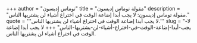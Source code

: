 +++
author = "توماس إديسون"
title = "مقولة توماس إديسون"
description = "مقولة توماس إديسون: لا يجب أبدا إضاعة الوقت في اختراع أشياء لن يشتريها الناس."
quote = '''لا يجب أبدا إضاعة الوقت في اختراع أشياء لن يشتريها الناس.'''
slug = "لا-يجب-أبدا-إضاعة-الوقت-في-اختراع-أشياء-لن-يشتريها-الناس"
+++
لا يجب أبدا إضاعة الوقت في اختراع أشياء لن يشتريها الناس.
